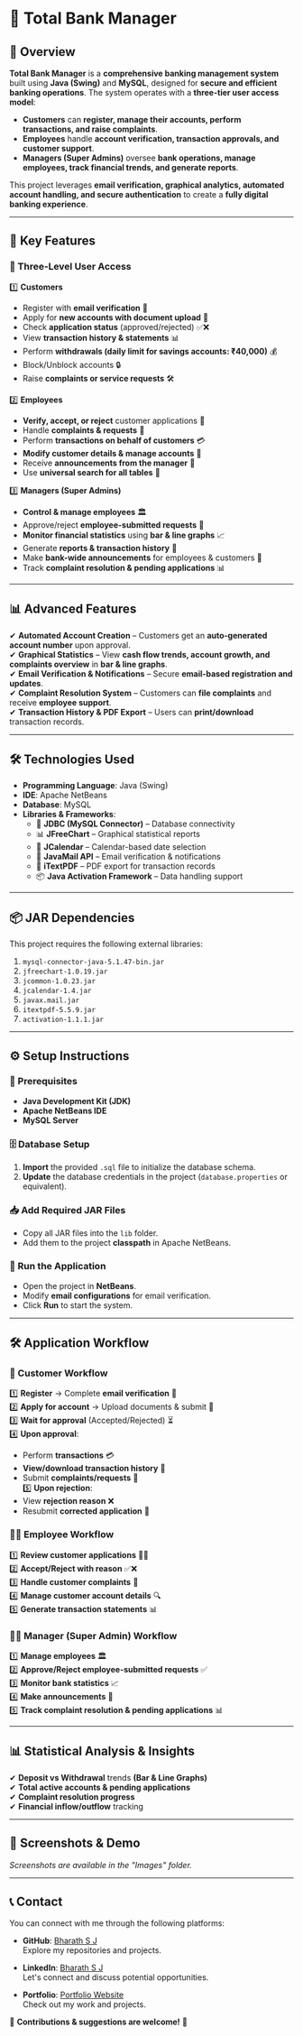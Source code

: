 # **🏦 Total Bank Manager**  

## **📌 Overview**  
**Total Bank Manager** is a **comprehensive banking management system** built using **Java (Swing)** and **MySQL**, designed for **secure and efficient banking operations**. The system operates with a **three-tier user access model**:  
- **Customers** can **register, manage their accounts, perform transactions, and raise complaints**.  
- **Employees** handle **account verification, transaction approvals, and customer support**.  
- **Managers (Super Admins)** oversee **bank operations, manage employees, track financial trends, and generate reports**.  

This project leverages **email verification, graphical analytics, automated account handling, and secure authentication** to create a **fully digital banking experience**.  

---

## **🚀 Key Features**  

### **🔐 Three-Level User Access**  
1️⃣ **Customers**  
- Register with **email verification** 📧  
- Apply for **new accounts with document upload** 📄  
- Check **application status** (approved/rejected) ✅❌  
- View **transaction history & statements** 📊  
- Perform **withdrawals (daily limit for savings accounts: ₹40,000)** 💰  
- Block/Unblock accounts 🔒  
- Raise **complaints or service requests** 🛠️  

2️⃣ **Employees**  
- **Verify, accept, or reject** customer applications 🧐  
- Handle **complaints & requests** 📩  
- Perform **transactions on behalf of customers** 💳  
- **Modify customer details & manage accounts** 📑  
- Receive **announcements from the manager** 📢  
- Use **universal search for all tables** 🔎  

3️⃣ **Managers (Super Admins)**  
- **Control & manage employees** 🏛️  
- Approve/reject **employee-submitted requests** 🔄  
- **Monitor financial statistics** using **bar & line graphs** 📈  
- Generate **reports & transaction history** 📑  
- Make **bank-wide announcements** for employees & customers 🏦  
- Track **complaint resolution & pending applications** 📊  

---

## **📊 Advanced Features**  
✔ **Automated Account Creation** – Customers get an **auto-generated account number** upon approval.  
✔ **Graphical Statistics** – View **cash flow trends, account growth, and complaints overview** in **bar & line graphs**.  
✔ **Email Verification & Notifications** – Secure **email-based registration and updates**.  
✔ **Complaint Resolution System** – Customers can **file complaints** and receive **employee support**.  
✔ **Transaction History & PDF Export** – Users can **print/download** transaction records.  

---

## **🛠️ Technologies Used**  
- **Programming Language**: Java (Swing)  
- **IDE**: Apache NetBeans  
- **Database**: MySQL  
- **Libraries & Frameworks**:  
  - 🔗 **JDBC (MySQL Connector)** – Database connectivity  
  - 📊 **JFreeChart** – Graphical statistical reports  
  - 📅 **JCalendar** – Calendar-based date selection  
  - 📩 **JavaMail API** – Email verification & notifications  
  - 📝 **iTextPDF** – PDF export for transaction records  
  - 📦 **Java Activation Framework** – Data handling support  

---

## **📦 JAR Dependencies**  
This project requires the following external libraries:  
1. `mysql-connector-java-5.1.47-bin.jar`  
2. `jfreechart-1.0.19.jar`  
3. `jcommon-1.0.23.jar`  
4. `jcalendar-1.4.jar`  
5. `javax.mail.jar`  
6. `itextpdf-5.5.9.jar`  
7. `activation-1.1.1.jar`  

---

## **⚙️ Setup Instructions**  

### **🔧 Prerequisites**  
- **Java Development Kit (JDK)**  
- **Apache NetBeans IDE**  
- **MySQL Server**  

### **🗄️ Database Setup**  
1. **Import** the provided `.sql` file to initialize the database schema.  
2. **Update** the database credentials in the project (`database.properties` or equivalent).  

### **📥 Add Required JAR Files**  
- Copy all JAR files into the `lib` folder.  
- Add them to the project **classpath** in Apache NetBeans.  

### **📌 Run the Application**  
- Open the project in **NetBeans**.  
- Modify **email configurations** for email verification.  
- Click **Run** to start the system.  

---

## **🛠️ Application Workflow**  

### **👤 Customer Workflow**  
1️⃣ **Register** → Complete **email verification** 📧  
2️⃣ **Apply for account** → Upload documents & submit 📝  
3️⃣ **Wait for approval** (Accepted/Rejected) ⏳  
4️⃣ **Upon approval**:  
   - Perform **transactions** 💳  
   - **View/download transaction history** 📄  
   - Submit **complaints/requests** 📩  
5️⃣ **Upon rejection**:  
   - View **rejection reason** ❌  
   - Resubmit **corrected application** 🔄  

### **🧑‍💼 Employee Workflow**  
1️⃣ **Review customer applications** 🕵️‍♂️  
2️⃣ **Accept/Reject with reason** ✅❌  
3️⃣ **Handle customer complaints** 📝  
4️⃣ **Manage customer account details** 🔍  
5️⃣ **Generate transaction statements** 📊  

### **👨‍💻 Manager (Super Admin) Workflow**  
1️⃣ **Manage employees** 🏛️  
2️⃣ **Approve/Reject employee-submitted requests** ✅  
3️⃣ **Monitor bank statistics** 📈  
4️⃣ **Make announcements** 📢  
5️⃣ **Track complaint resolution & pending applications** 📊  

---

## **📊 Statistical Analysis & Insights**  
✔ **Deposit vs Withdrawal** trends **(Bar & Line Graphs)**  
✔ **Total active accounts & pending applications**  
✔ **Complaint resolution progress**  
✔ **Financial inflow/outflow** tracking  

---

## **📸 Screenshots & Demo**  
*Screenshots are available in the "Images" folder.*  

---

## 📞 Contact

You can connect with me through the following platforms:

- **GitHub**: [Bharath S J](https://github.com/Bharath-S-J)  
  Explore my repositories and projects.

- **LinkedIn**: [Bharath S J](https://www.linkedin.com/in/bharath-s-j-56a734206)  
  Let's connect and discuss potential opportunities.

- **Portfolio**: [Portfolio Website](https://portfolio-bharathsj.vercel.app)  
  Check out my work and projects.


🙌 **Contributions & suggestions are welcome!** 🚀  
